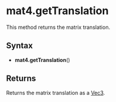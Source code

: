 # mat4.getTranslation

This method returns the matrix translation.

## Syntax

- **mat4.getTranslation**()

## Returns

Returns the matrix translation as a [Vec3](Vec3.md).
